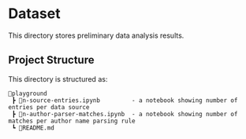 # Dataset

This directory stores preliminary data analysis results.

## Project Structure

This directory is structured as:

```
📂playground
 ┣ 📜n-source-entries.ipynb         - a notebook showing number of entries per data source
 ┣ 📜n-author-parser-matches.ipynb  - a notebook showing number of matches per author name parsing rule
 ┗ 📜README.md
```
